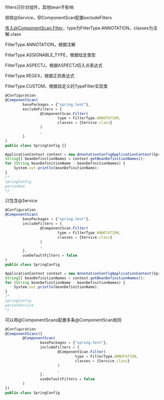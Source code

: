 filters只针对组件，其他bean不影响



排除@Service，@ComponentScan配置excludeFilters

传入@ComponentScan.Filter，type为FilterType.ANNOTATION，classes为注解.class

FilterType.ANNOTATION，根据注解

FilterType.ASSIGNABLE_TYPE，根据给定类型

FilterType.ASPECTJ，根据ASPECTJ切入点表达式

FilterType.REGEX，根据正则表达式

FilterType.CUSTOM，根据自定义的TypeFilter实现类

```javascript
@Configuration
@ComponentScan(
        basePackages = {"spring.test"},
        excludeFilters = {
                @ComponentScan.Filter(
                        type = FilterType.ANNOTATION,
                        classes = {Service.class}
                )
                ,
        }
)
public class SpringConfig {}
```



```javascript
ApplicationContext context = new AnnotationConfigApplicationContext(SpringConfig.class);
String[] beanDefinitionNames = context.getBeanDefinitionNames();
for (String beanDefinitionName : beanDefinitionNames) {
    System.out.println(beanDefinitionName);
}
/*
springConfig
personDao
*/
```



只包含@Service

```javascript
@Configuration
@ComponentScan(
        basePackages = {"spring.test"},
        includeFilters = {
                @ComponentScan.Filter(
                        type = FilterType.ANNOTATION,
                        classes = {Service.class}
                )
                ,
        },
        useDefaultFilters = false
)
public class SpringConfig
```



```javascript
ApplicationContext context = new AnnotationConfigApplicationContext(SpringConfig.class);
String[] beanDefinitionNames = context.getBeanDefinitionNames();
for (String beanDefinitionName : beanDefinitionNames) {
    System.out.println(beanDefinitionName);
}
/*
springConfig
personService
*/
```





可以用@ComponentScans配置多条@ComponentScan规则

```javascript
@Configuration
@ComponentScans({
        @ComponentScan(
                basePackages = {"spring.test"},
                includeFilters = {
                        @ComponentScan.Filter(
                                type = FilterType.ANNOTATION,
                                classes = {Service.class}
                        )
                        ,
                },
                useDefaultFilters = false
        )
})
public class SpringConfig
```

